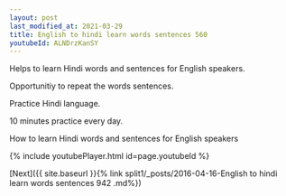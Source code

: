 ```yaml
---
layout: post
last_modified_at: 2021-03-29
title: English to hindi learn words sentences 560 
youtubeId: ALNDrzKanSY
---
```

 
 
Helps to learn Hindi words and sentences for English speakers.

Opportunitiy to repeat the words sentences. 

Practice Hindi language. 
 
10 minutes practice every day. 
 
How to learn Hindi words and sentences for English speakers 
 
{% include youtubePlayer.html id=page.youtubeId %}
 
 
[Next]({{ site.baseurl }}{% link  split1/_posts/2016-04-16-English to hindi learn words sentences 942 .md%})
 
